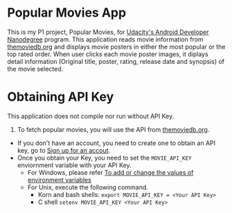 # Popular Movies App
This is my P1 project, Popular Movies, for [Udacity's Android Developer Nanodegree](https://www.udacity.com/course/android-developer-nanodegree--nd80) program. This application reads movie information from  [themoviedb.org](themoviedb.org) and displays movie posters in either the most popular or the top rated order. When user clicks each movie poster images, it diplays detail information (Original title, poster, rating, release date and synopsis) of the movie selected.

# Obtaining API Key
This application does not compile nor run without API Key.
1. To fetch popular movies, you will use the API from [themoviedb.org](themoviedb.org).
  * If you don't have an account, you need to create one to obtain an API key, go to 
[Sign up for an accout](https://www.themoviedb.org/account/signup).
  * Once you obtain your Key, you need to set the `MOVIE_API_KEY` enviornment variable with your API Key.
    * For Windows, please refer [To add or change the values of environment variables](https://www.microsoft.com/resources/documentation/windows/xp/all/proddocs/en-us/sysdm_advancd_environmnt_addchange_variable.mspx?mfr=true)
    * For Unix, execute the following command.
      * Korn and bash shells:
        ```export MOVIE_API_KEY = <Your API Key>```
      * C shell
        ```setenv MOVIE_API_KEY <Your API Key>``` 

